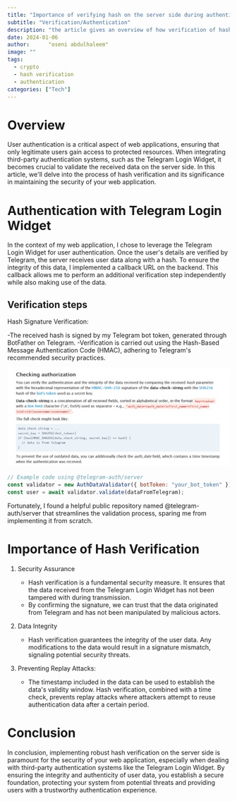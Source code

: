 ```yaml
---
title: "Importance of verifying hash on the server side during authentication"
subtitle: "Verification/Authentication"
description: "the article gives an overview of how verification of hashing was done on the backend app"
date: 2024-01-06
author:      "oseni abdulhaleem"
image: ""
tags:
  - crypto
  - hash verification
  - authentication
categories: ["Tech"]
---
```


# Overview

User authentication is a critical aspect of web applications, ensuring that only legitimate users gain access to protected resources. When integrating third-party authentication systems, such as the Telegram Login Widget, it becomes crucial to validate the received data on the server side. In this article, we'll delve into the process of hash verification and its significance in maintaining the security of your web application.

# Authentication with Telegram Login Widget

In the context of my web application, I chose to leverage the Telegram Login Widget for user authentication. Once the user's details are verified by Telegram, the server receives user data along with a hash. To ensure the integrity of this data, I implemented a callback URL on the backend. This callback allows me to perform an additional verification step independently while also making use of the data.

## Verification steps

Hash Signature Verification:

-The received hash is signed by my Telegram bot token, generated through BotFather on Telegram.
-Verification is carried out using the Hash-Based Message Authentication Code (HMAC), adhering to Telegram's recommended security practices.

![screenshot](telegram_authorization.png)

```javascript
// Example code using @telegram-auth/server
const validator = new AuthDataValidator({ botToken: "your_bot_token" });
const user = await validator.validate(dataFromTelegram);
```

Fortunately, I found a helpful public repository named @telegram-auth/server that streamlines the validation process, sparing me from implementing it from scratch.

# Importance of Hash Verification

1. Security Assurance

   - Hash verification is a fundamental security measure. It ensures that the data received from the Telegram Login Widget has not been tampered with during transmission.
   - By confirming the signature, we can trust that the data originated from Telegram and has not been manipulated by malicious actors.

2. Data Integrity

   - Hash verification guarantees the integrity of the user data. Any modifications to the data would result in a signature mismatch, signaling potential security threats.

3. Preventing Replay Attacks:

   - The timestamp included in the data can be used to establish the data's validity window. Hash verification, combined with a time check, prevents replay attacks where attackers attempt to reuse authentication data after a certain period.

# Conclusion

In conclusion, implementing robust hash verification on the server side is paramount for the security of your web application, especially when dealing with third-party authentication systems like the Telegram Login Widget. By ensuring the integrity and authenticity of user data, you establish a secure foundation, protecting your system from potential threats and providing users with a trustworthy authentication experience.
